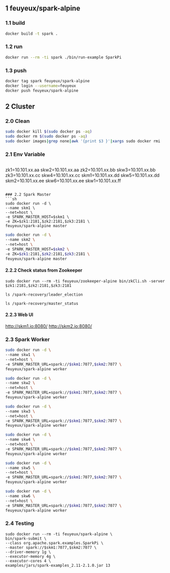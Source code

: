 ## 1 feuyeux/spark-alpine

### 1.1 build
```sh
docker build -t spark .
```

### 1.2 run
```sh
docker run --rm -ti spark ./bin/run-example SparkPi
```

### 1.3 push
```sh
docker tag spark feuyeux/spark-alpine
docker login --username=feuyeux
docker push feuyeux/spark-alpine
```

## 2 Cluster

### 2.0 Clean
```sh
sudo docker kill $(sudo docker ps -aq)
sudo docker rm $(sudo docker ps -aq)
sudo docker images|grep none|awk '{print $3 }'|xargs sudo docker rmi
```

### 2.1 Env Variable
```sh

```
zk1=10.101.xx.aa 
skw2=10.101.xx.aa
zk2=10.101.xx.bb
skw3=10.101.xx.bb
zk3=10.101.xx.cc
skw4=10.101.xx.cc
skm1=10.101.xx.dd
skw5=10.101.xx.dd
skm2=10.101.xx.ee
skw6=10.101.xx.ee
skw1=10.101.xx.ff
```

### 2.2 Spark Master
```sh
sudo docker run -d \
--name skm1 \
--net=host \
-e SPARK_MASTER_HOST=$skm1 \
-e ZK=$zk1:2181,$zk2:2181,$zk3:2181 \
feuyeux/spark-alpine master
```

```sh
sudo docker run -d \
--name skm2 \
--net=host \
-e SPARK_MASTER_HOST=$skm2 \
-e ZK=$zk1:2181,$zk2:2181,$zk3:2181 \
feuyeux/spark-alpine master
```

#### 2.2.2 Check status from Zookeeper

```
sudo docker run --rm -ti feuyeux/zookeeper-alpine bin/zkCli.sh -server $zk1:2181,$zk2:2181,$zk3:2181
```

```
ls /spark-recovery/leader_election

ls /spark-recovery/master_status
```

#### 2.2.3 Web UI
http://skm1.io:8080/
http://skm2.io:8080/

### 2.3 Spark Worker

```sh
sudo docker run -d \
--name skw1 \
--net=host \
-e SPARK_MASTER_URL=spark://$skm1:7077,$skm2:7077 \
feuyeux/spark-alpine worker
```

```sh
sudo docker run -d \
--name skw2 \
--net=host \
-e SPARK_MASTER_URL=spark://$skm1:7077,$skm2:7077 \
feuyeux/spark-alpine worker
```

```sh
sudo docker run -d \
--name skw3 \
--net=host \
-e SPARK_MASTER_URL=spark://$skm1:7077,$skm2:7077 \
feuyeux/spark-alpine worker
```

```sh
sudo docker run -d \
--name skw4 \
--net=host \
-e SPARK_MASTER_URL=spark://$skm1:7077,$skm2:7077 \
feuyeux/spark-alpine worker
```

```sh
sudo docker run -d \
--name skw5 \
--net=host \
-e SPARK_MASTER_URL=spark://$skm1:7077,$skm2:7077 \
feuyeux/spark-alpine worker
```

```sh
sudo docker run -d \
--name skw6 \
--net=host \
-e SPARK_MASTER_URL=spark://$skm1:7077,$skm2:7077 \
feuyeux/spark-alpine worker
```

### 2.4 Testing

```
sudo docker run --rm -ti feuyeux/spark-alpine \
bin/spark-submit \
--class org.apache.spark.examples.SparkPi \
--master spark://$skm1:7077,$skm2:7077 \
--driver-memory 1g \
--executor-memory 4g \
--executor-cores 4 \
examples/jars/spark-examples_2.11-2.1.0.jar 13
```
